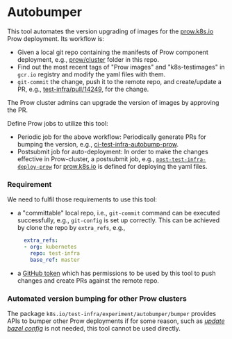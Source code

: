 # Autobumper

This tool automates the version upgrading of images for the [prow.k8s.io](https://prow.k8s.io) Prow deployment.
Its workflow is:

* Given a local git repo containing the manifests of Prow component deployment,
    e.g., [prow/cluster](https://github.com/kubernetes/test-infra/tree/master/prow/cluster) folder in this repo.
* Find out the most recent tags of "Prow images" and "k8s-testimages" in `gcr.io` registry
    and modify the yaml files with them.
* `git-commit` the change, push it to the remote repo, and create/update a PR,
    e.g., [test-infra/pull/14249](https://github.com/kubernetes/test-infra/pull/14249), for the change.

The Prow cluster admins can upgrade the version of images by approving the PR.

Define Prow jobs to utilize this tool:

* Periodic job for the above workflow: Periodically generate PRs for bumping the version,
    e.g., [ci-test-infra-autobump-prow](https://github.com/kubernetes/test-infra/blob/master/config/jobs/kubernetes/test-infra/test-infra-trusted.yaml#L869).
* Postsubmit job for auto-deployment: In order to make the changes effective in Prow-cluster,
a postsubmit job, e.g., [`post-test-infra-deploy-prow`](https://github.com/kubernetes/test-infra/blob/master/config/jobs/kubernetes/test-infra/test-infra-trusted.yaml#L89)
    for [prow.k8s.io](https://prow.k8s.io/) is defined for deploying the yaml files.

### Requirement
We need to fulfil those requirements to use this tool:

* a "committable" local repo, i.e., `git-commit` command can be executed successfully, e.g., `git-config` is set up correctly.
    This can be achieved by clone the repo by `extra_refs`, e.g.,

    ```yaml
      extra_refs:
      - org: kubernetes
        repo: test-infra
        base_ref: master
    ```

* a [GitHub token](https://help.github.com/en/articles/creating-a-personal-access-token-for-the-command-line) which has permissions
    to be used by this tool to push changes and create PRs against the remote repo.

### Automated version bumping for other Prow clusters

The package `k8s.io/test-infra/experiment/autobumper/bumper` provides APIs to
bumper other Prow deployments if for some reason, such as [_update bazel config_](https://github.com/kubernetes/test-infra/blob/master/experiment/autobumper/main.go#L90)
is not needed, this tool cannot be used directly.
